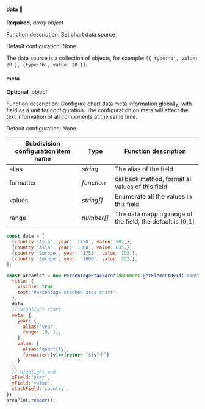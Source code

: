 <tag color="gold" text="Insert"></tag>

#### data 📌

**Required**, _array object_

Function description: Set chart data source

Default configuration: None

The data source is a collection of objects, for example: `[{ type:'a', value: 20 }, {type:'b', value: 20 }]`.

#### meta

**Optional**, _object_

Function description: Configure chart data meta information globally, with field as a unit for configuration. The configuration on meta will affect the text information of all components at the same time.

Default configuration: None

| Subdivision configuration item name | Type       | Function description                                      |
| ----------------------------------- | ---------- | --------------------------------------------------------- |
| alias                               | _string_   | The alias of the field                                    |
| formatter                           | _function_ | callback method, format all values ​​of this field        |
| values ​​                           | _string[]_ | Enumerate all the values ​​in this field                  |
| range                               | _number[]_ | The data mapping range of the field, the default is [0,1] |

```js
const data = [
  {country:'Asia', year: '1750', value: 502,},
  {country:'Asia', year: '1800', value: 635,},
  {country:'Europe', year: '1750', value: 163,},
  {country:'Europe', year: '1800', value: 203,},
];

const areaPlot = new PercentageStackArea(document.getElementById('container'), {
  title: {
    visible: true,
    text:'Percentage stacked area chart',
  },
  data,
  // highlight-start
  meta: {
    year: {
      alias:'year'
      range: [0, 1],
    },
    value: {
      alias:'quantity',
      formatter:(v)=>{return `${v}个`}
    }
  },
  // highlight-end
  xField:'year',
  yField:'value',
  stackField:'country',
});
areaPlot.render();

```
